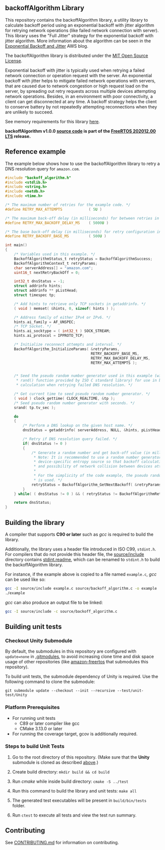 ## backoffAlgorithm Library

This repository contains the backoffAlgorithm library, a utility library to calculate backoff period using an exponential backoff with jitter algorithm for retrying network operations (like failed network connection with server). 
This library uses the "Full Jitter" strategy for the exponential backoff with jitter algorithm.
More information about the algorithm can be seen in the [Exponential Backoff and Jitter](https://aws.amazon.com/blogs/architecture/exponential-backoff-and-jitter/) AWS blog. 

The backoffAlgorithm library is distributed under the [MIT Open Source License](LICENSE).

Exponential backoff with jitter is typically used when retrying a failed network
connection or operation request with the server. An exponential backoff with jitter helps to
mitigate failed network operations with servers, that are caused due to network congestion or high request load on
the server, by spreading out retry requests across multiple devices attempting network operations.
Besides, in an environment with poor connectivity, a client can get disconnected at any time. 
A backoff strategy helps the client to conserve battery by not repeatedly attempting reconnections when they are
unlikely to succeed.

See memory requirements for this library [here](https://docs.aws.amazon.com/embedded-csdk/202012.00/lib-ref/libraries/standard/backoffAlgorithm/docs/doxygen/output/html/index.html#backoff_algorithm_memory_requirements).

**backoffAlgorithm v1.0.0 [source code](https://github.com/FreeRTOS/backoffAlgorithm/tree/v3.0.0/source) is part of the [FreeRTOS 202012.00 LTS](https://github.com/FreeRTOS/FreeRTOS-LTS/tree/202012.00-LTS) release.**

## Reference example

The example below shows how to use the backoffAlgorithm library to retry a DNS resolution query for `amazon.com`.

```c
#include "backoff_algorithm.h"
#include <stdlib.h>
#include <string.h>
#include <netdb.h>
#include <time.h>

/* The maximum number of retries for the example code. */
#define RETRY_MAX_ATTEMPTS            ( 5U )

/* The maximum back-off delay (in milliseconds) for between retries in the example. */
#define RETRY_MAX_BACKOFF_DELAY_MS    ( 5000U )

/* The base back-off delay (in milliseconds) for retry configuration in the example. */
#define RETRY_BACKOFF_BASE_MS         ( 500U )

int main()
{
    /* Variables used in this example. */
    BackoffAlgorithmStatus_t retryStatus = BackoffAlgorithmSuccess;
    BackoffAlgorithmContext_t retryParams;
    char serverAddress[] = "amazon.com";
    uint16_t nextRetryBackOff = 0;

    int32_t dnsStatus = -1;
    struct addrinfo hints;
    struct addrinfo ** pListHead;
    struct timespec tp;

    /* Add hints to retrieve only TCP sockets in getaddrinfo. */
    ( void ) memset( &hints, 0, sizeof( hints ) );

    /* Address family of either IPv4 or IPv6. */
    hints.ai_family = AF_UNSPEC;
    /* TCP Socket. */
    hints.ai_socktype = ( int32_t ) SOCK_STREAM;
    hints.ai_protocol = IPPROTO_TCP;

    /* Initialize reconnect attempts and interval. */
    BackoffAlgorithm_InitializeParams( &retryParams,
                                       RETRY_BACKOFF_BASE_MS,
                                       RETRY_MAX_BACKOFF_DELAY_MS,
                                       RETRY_MAX_ATTEMPTS );


    /* Seed the pseudo random number generator used in this example (with call to
     * rand() function provided by ISO C standard library) for use in backoff period
     * calculation when retrying failed DNS resolution. */

    /* Get current time to seed pseudo random number generator. */
    ( void ) clock_gettime( CLOCK_REALTIME, &tp );
    /* Seed pseudo random number generator with seconds. */
    srand( tp.tv_sec );

    do
    {
        /* Perform a DNS lookup on the given host name. */
        dnsStatus = getaddrinfo( serverAddress, NULL, &hints, pListHead );

        /* Retry if DNS resolution query failed. */
        if( dnsStatus != 0 )
        {
            /* Generate a random number and get back-off value (in milliseconds) for the next retry.
             * Note: It is recommended to use a random number generator that is seeded with
             * device-specific entropy source so that backoff calculation in devices is different 
             * and possibility of network collision between devices attempting retries can be avoided.
             *
             * For the simplicity of the code example, the pseudo random number generator, rand() function
             * is used. */
            retryStatus = BackoffAlgorithm_GetNextBackoff( &retryParams, rand(), &nextRetryBackOff );
        }
    } while( ( dnsStatus != 0 ) && ( retryStatus != BackoffAlgorithmRetriesExhausted ) );

    return dnsStatus;
}
```

## Building the library

A compiler that supports **C90 or later** such as *gcc* is required to build the library.

Additionally, the library uses a header file introduced in ISO C99, `stdint.h`. For compilers that do not provide this header file, the [source/include](source/include) directory contains [stdint.readme](source/include/stdint.readme), which can be renamed to `stdint.h` to
build the backoffAlgorithm library.

For instance, if the example above is copied to a file named `example.c`, *gcc* can be used like so:
```bash
gcc -I source/include example.c source/backoff_algorithm.c -o example
./example
```

*gcc* can also produce an output file to be linked:
```bash
gcc -I source/include -c source/backoff_algorithm.c
```

## Building unit tests

### Checkout Unity Submodule
By default, the submodules in this repository are configured with `update=none` in [.gitmodules](.gitmodules), to avoid increasing clone time and disk space usage of other repositories (like [amazon-freertos](https://github.com/aws/amazon-freertos) that submodules this repository).

To build unit tests, the submodule dependency of Unity is required. Use the following command to clone the submodule:
```
git submodule update --checkout --init --recursive --test/unit-test/Unity
```

### Platform Prerequisites

- For running unit tests
    - C89 or later compiler like gcc
    - CMake 3.13.0 or later
- For running the coverage target, gcov is additionally required.

### Steps to build Unit Tests

1. Go to the root directory of this repository. (Make sure that the **Unity** submodule is cloned as described [above](#checkout-unity-submodule).)

1. Create build directory: `mkdir build && cd build`

1. Run *cmake* while inside build directory: `cmake -S ../test`

1. Run this command to build the library and unit tests: `make all`

1. The generated test executables will be present in `build/bin/tests` folder.

1. Run `ctest` to execute all tests and view the test run summary.

## Contributing

See [CONTRIBUTING.md](./.github/CONTRIBUTING.md) for information on contributing.
